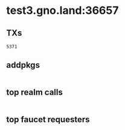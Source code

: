 # test3.gno.land:36657

## TXs
```
5371
```

## addpkgs
```
```

## top realm calls
```
```

## top faucet requesters
```
```

